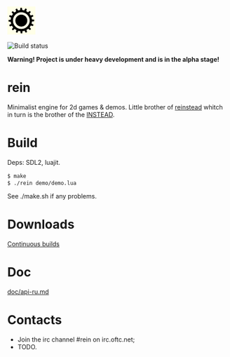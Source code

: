 <img src="data/icon.png">

![Build status](https://github.com/gl00my/rein/actions/workflows/CI.yml/badge.svg)

__Warning! Project is under heavy development and is in the alpha stage!__

# rein

Minimalist engine for 2d games & demos. Little brother of [reinstead](https://github.com/instead-hub/reinstead) whitch
in turn is the brother of the [INSTEAD](https://github.com/instead-hub/instead).

# Build

Deps: SDL2, luajit.
```
$ make
$ ./rein demo/demo.lua
```
See ./make.sh if any problems.

# Downloads

[Continuous builds](https://github.com/gl00my/rein/releases/download/continuous/rein.zip)

# Doc

[doc/api-ru.md](doc/api-ru.md)

# Contacts

- Join the irc channel #rein on irc.oftc.net;
- TODO.

